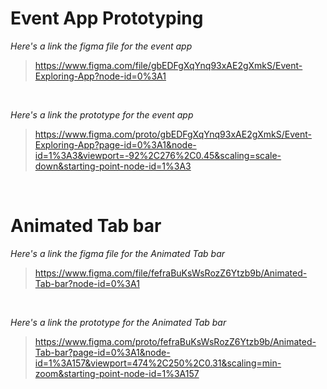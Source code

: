 # Event App Prototyping

_Here's a link the figma file for the event app_

> https://www.figma.com/file/gbEDFgXqYnq93xAE2gXmkS/Event-Exploring-App?node-id=0%3A1

<br>

_Here's a link the prototype for the event app_

> https://www.figma.com/proto/gbEDFgXqYnq93xAE2gXmkS/Event-Exploring-App?page-id=0%3A1&node-id=1%3A3&viewport=-92%2C276%2C0.45&scaling=scale-down&starting-point-node-id=1%3A3

<br> 

# Animated Tab bar

_Here's a link the figma file for the Animated Tab bar_
> https://www.figma.com/file/fefraBuKsWsRozZ6Ytzb9b/Animated-Tab-bar?node-id=0%3A1

<br>

_Here's a link the prototype for the Animated Tab bar_

> https://www.figma.com/proto/fefraBuKsWsRozZ6Ytzb9b/Animated-Tab-bar?page-id=0%3A1&node-id=1%3A157&viewport=474%2C250%2C0.31&scaling=min-zoom&starting-point-node-id=1%3A157